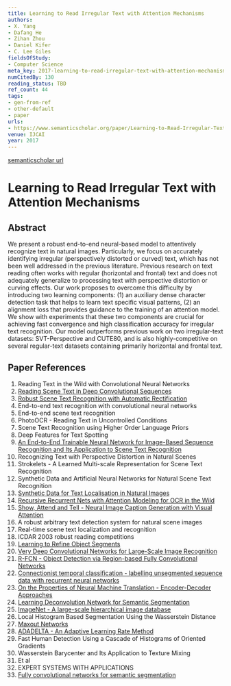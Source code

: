 ```yaml
---
title: Learning to Read Irregular Text with Attention Mechanisms
authors:
- X. Yang
- Dafang He
- Zihan Zhou
- Daniel Kifer
- C. Lee Giles
fieldsOfStudy:
- Computer Science
meta_key: 2017-learning-to-read-irregular-text-with-attention-mechanisms
numCitedBy: 130
reading_status: TBD
ref_count: 44
tags:
- gen-from-ref
- other-default
- paper
urls:
- https://www.semanticscholar.org/paper/Learning-to-Read-Irregular-Text-with-Attention-Yang-He/1259f7533abe2fe85fd9dead92853e2ff07a8792?sort=total-citations
venue: IJCAI
year: 2017
---
```


[semanticscholar url](https://www.semanticscholar.org/paper/Learning-to-Read-Irregular-Text-with-Attention-Yang-He/1259f7533abe2fe85fd9dead92853e2ff07a8792?sort=total-citations)

# Learning to Read Irregular Text with Attention Mechanisms

## Abstract

We present a robust end-to-end neural-based model to attentively recognize text in natural images. Particularly, we focus on accurately identifying irregular (perspectively distorted or curved) text, which has not been well addressed in the previous literature. Previous research on text reading often works with regular (horizontal and frontal) text and does not adequately generalize to processing text with perspective distortion or curving effects. Our work proposes to overcome this difficulty by introducing two learning components: (1) an auxiliary dense character detection task that helps to learn text specific visual patterns, (2) an alignment loss that provides guidance to the training of an attention model. We show with experiments that these two components are crucial for achieving fast convergence and high classification accuracy for irregular text recognition. Our model outperforms previous work on two irregular-text datasets: SVT-Perspective and CUTE80, and is also highly-competitive on several regular-text datasets containing primarily horizontal and frontal text.

## Paper References

1. Reading Text in the Wild with Convolutional Neural Networks
2. [Reading Scene Text in Deep Convolutional Sequences](2016-reading-scene-text-in-deep-convolutional-sequences)
3. [Robust Scene Text Recognition with Automatic Rectification](2016-robust-scene-text-recognition-with-automatic-rectification)
4. End-to-end text recognition with convolutional neural networks
5. End-to-end scene text recognition
6. PhotoOCR - Reading Text in Uncontrolled Conditions
7. Scene Text Recognition using Higher Order Language Priors
8. Deep Features for Text Spotting
9. [An End-to-End Trainable Neural Network for Image-Based Sequence Recognition and Its Application to Scene Text Recognition](2017-an-end-to-end-trainable-neural-network-for-image-based-sequence-recognition-and-its-application-to-scene-text-recognition)
10. Recognizing Text with Perspective Distortion in Natural Scenes
11. Strokelets - A Learned Multi-scale Representation for Scene Text Recognition
12. Synthetic Data and Artificial Neural Networks for Natural Scene Text Recognition
13. [Synthetic Data for Text Localisation in Natural Images](2016-synthetic-data-for-text-localisation-in-natural-images)
14. [Recursive Recurrent Nets with Attention Modeling for OCR in the Wild](2016-recursive-recurrent-nets-with-attention-modeling-for-ocr-in-the-wild)
15. [Show, Attend and Tell - Neural Image Caption Generation with Visual Attention](2015-show-attend-and-tell-neural-image-caption-generation-with-visual-attention)
16. A robust arbitrary text detection system for natural scene images
17. Real-time scene text localization and recognition
18. ICDAR 2003 robust reading competitions
19. [Learning to Refine Object Segments](2016-learning-to-refine-object-segments)
20. [Very Deep Convolutional Networks for Large-Scale Image Recognition](2014-vggnet.md)
21. [R-FCN - Object Detection via Region-based Fully Convolutional Networks](2016-r-fcn-object-detection-via-region-based-fully-convolutional-networks)
22. [Connectionist temporal classification - labelling unsegmented sequence data with recurrent neural networks](2006-connectionist-temporal-classification-labelling-unsegmented-sequence-data-with-recurrent-neural-networks)
23. [On the Properties of Neural Machine Translation - Encoder-Decoder Approaches](2014-on-the-properties-of-neural-machine-translation-encoder-decoder-approaches)
24. [Learning Deconvolution Network for Semantic Segmentation](2015-learning-deconvolution-network-for-semantic-segmentation)
25. [ImageNet - A large-scale hierarchical image database](2009-imagenet-a-large-scale-hierarchical-image-database)
26. Local Histogram Based Segmentation Using the Wasserstein Distance
27. [Maxout Networks](2013-maxout-networks)
28. [ADADELTA - An Adaptive Learning Rate Method](2012-adadelta-an-adaptive-learning-rate-method)
29. Fast Human Detection Using a Cascade of Histograms of Oriented Gradients
30. Wasserstein Barycenter and Its Application to Texture Mixing
31. Et al
32. EXPERT SYSTEMS WITH APPLICATIONS
33. [Fully convolutional networks for semantic segmentation](2015-fully-convolutional-networks-for-semantic-segmentation)
